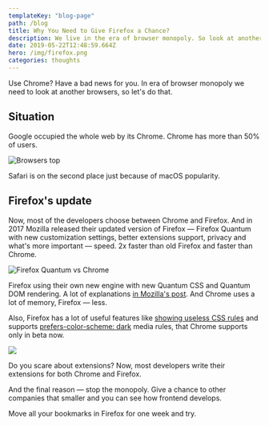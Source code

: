 ```yaml
---
templateKey: "blog-page"
path: /blog
title: Why You Need to Give Firefox a Chance?
description: We live in the era of browser monopoly. So look at another browser!
date: 2019-05-22T12:48:59.664Z
hero: /img/firefox.png
categories: thoughts
---
```


Use Chrome? Have a bad news for you. In era of browser monopoly we need to look at another browsers, so let's do that.

## Situation

Google occupied the whole web by its Chrome. Chrome has more than 50% of users.

![Browsers top](/img/browser-stats.jpg)

Safari is on the second place just because of macOS popularity.

## Firefox's update

Now, most of the developers choose between Chrome and Firefox. And in 2017 Mozilla released their updated version of Firefox — Firefox Quantum with new customization settings, better extensions support, privacy and what's more important — speed. 2x faster than old Firefox and faster than Chrome.

![Firefox Quantum vs Chrome](/static/firefox-vs-chrome.jpg)

Firefox using their own new engine with new Quantum CSS and Quantum DOM rendering. A lot of explanations [in Mozilla's post](https://hacks.mozilla.org/2017/11/entering-the-quantum-era-how-firefox-got-fast-again-and-where-its-going-to-get-faster/). And Chrome uses a lot of memory, Firefox — less.

Also, Firefox has a lot of useful features like [showing useless CSS rules](https://twitter.com/nicolaschevobbe/status/1135798960361263104) and supports [prefers-color-scheme: dark](https://hacks.mozilla.org/2019/05/firefox-67-dark-mode-css-webrender/) media rules, that Chrome supports only in beta now.

![](firefox-dark.png)

Do you scare about extensions? Now, most developers write their extensions for both Chrome and Firefox.

And the final reason — stop the monopoly. Give a chance to other companies that smaller and you can see how frontend develops.

Move all your bookmarks in Firefox for one week and try.
